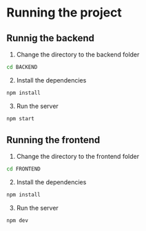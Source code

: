 # Running the project

## Runnig the backend

1. Change the directory to the backend folder

```bash
cd BACKEND
```

2. Install the dependencies

```bash
npm install
```

3. Run the server

```bash
npm start
```

## Running the frontend

1. Change the directory to the frontend folder

```bash
cd FRONTEND
```

2. Install the dependencies

```bash
npm install
```

3. Run the server

```bash
npm dev
```
